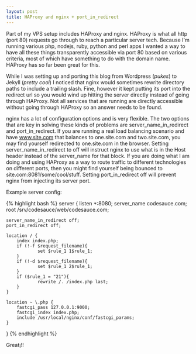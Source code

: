 ```yaml
---
layout: post
title: HAProxy and nginx + port_in_redirect
---
```


Part of my VPS setup includes HAProxy and nginx. HAProxy is what all http (port 80) requests go through to reach a particular server tech. Because I'm running various php, nodejs, ruby, python and perl apps I wanted a way to have all these things transparently accessible via port 80 based on various criteria, most of which have something to do with the domain name. HAProxy has so far been great for this.

While I was setting up and porting this blog from Wordpress (_pukes_) to Jekyll (_pretty cool_) I noticed that nginx would sometimes rewrite directory paths to include a trailing slash. Fine, however it kept putting its port into the redirect url so you would wind up hitting the server directly instead of going through HAProxy. Not all services that are running are directly accessible without going through HAProxy so an answer needs to be found.

nginx has a lot of configuration options and is very flexible. The two options that are key in solving these kinds of problems are server_name_in_redirect and port_in_redirect. If you are running a real load balancing scenario and have www.site.com that balances to one.site.com and two.site.com, you may find yourself redirected to one.site.com in the browser. Setting server_name_in_redirect to off will instruct nginx to use what is in the Host header instead of the server_name for that block. If you are doing what I am doing and using HAProxy as a way to route traffic to different technologies on different ports, then you might find yourself being bounced to site.com:8081/some/cool/stuff. Setting port_in_redirect off will prevent nginx from injecting its server port.

Example server config:

{% highlight bash %}
server {
	listen *:8080;
	server_name codesauce.com;
	root /srv/codesauce/web/codesauce.com;

	server_name_in_redirect off;
	port_in_redirect off;

	location / {
		index index.php;
		if (!-f $request_filename){
				set $rule_1 1$rule_1;
		}
		if (!-d $request_filename){
				set $rule_1 2$rule_1;
		}
		if ($rule_1 = "21"){
				rewrite /. /index.php last;
		}
	}

	location ~ \.php {
		fastcgi_pass 127.0.0.1:9000;
		fastcgi_index index.php;
		include /usr/local/nginx/conf/fastcgi_params;
	}
}
{% endhighlight %}

Great¡!!
